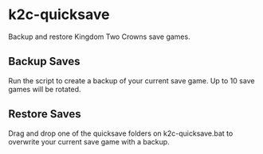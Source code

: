 # k2c-quicksave
Backup and restore Kingdom Two Crowns save games.

## Backup Saves
Run the script to create a backup of your current save game. Up to 10 save games will be rotated.

## Restore Saves
Drag and drop one of the quicksave folders on k2c-quicksave.bat to overwrite your current save game with a backup.